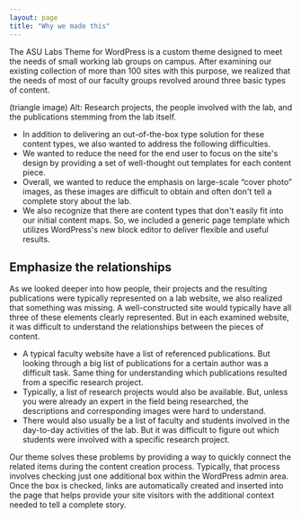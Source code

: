 ```yaml
---
layout: page
title: "Why we made this"
---
```


The ASU Labs Theme for WordPress is a custom theme designed to meet the needs of small working lab groups on campus. After examining our existing collection of more than 100 sites with this purpose, we realized that the needs of most of our faculty groups revolved around three basic types of content.

(triangle image)
Alt: Research projects, the people involved with the lab, and the publications stemming from the lab itself.

- In addition to delivering an out-of-the-box type solution for these content types, we also wanted to address the following difficulties.
- We wanted to reduce the need for the end user to focus on the site's design by providing a set of well-thought out templates for each content piece.
- Overall, we wanted to reduce the emphasis on large-scale “cover photo” images, as these images are difficult to obtain and often don't tell a complete story about the lab.
- We also recognize that there are content types that don't easily fit into our initial content maps. So, we included a generic page template which utilizes WordPress's new block editor to deliver flexible and useful results.

## Emphasize the relationships ##

As we looked deeper into how people, their projects and the resulting publications were typically represented on a lab website, we also realized that something was missing. A well-constructed site would typically have all three of these elements clearly represented. But in each examined website, it was difficult to understand the relationships between the pieces of content.

- A typical faculty website have a list of referenced publications. But looking through a big list of publications for a certain author was a difficult task. Same thing for understanding which publications resulted from a specific research project.
- Typically, a list of research projects would also be available. But, unless you were already an expert in the field being researched, the descriptions and corresponding images were hard to understand.
- There would also usually be a list of faculty and students involved in the day-to-day activities of the lab. But it was difficult to figure out which students were involved with a specific research project.

Our theme solves these problems by providing a way to quickly connect the related items during the content creation process. Typically, that process involves checking just one additional box within the WordPress admin area. Once the box is checked, links are automatically created and inserted into the page that helps provide your site visitors with the additional context needed to tell a complete story.
